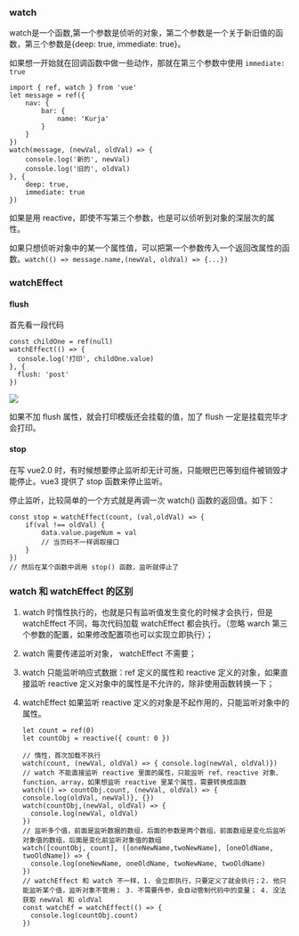 ### watch

watch是一个函数,第一个参数是侦听的对象，第二个参数是一个关于新旧值的函数，第三个参数是{deep: true, immediate: true}。

如果想一开始就在回调函数中做一些动作，那就在第三个参数中使用 `immediate: true`

```
import { ref, watch } from 'vue'
let message = ref({
	nav: {
		bar: {
			name: 'Kurja'
		} 
	}
})
watch(message, (newVal, oldVal) => {
	console.log('新的', newVal)
	console.log('旧的', oldVal)
}, {
	deep: true,
	immediate: true
})
```

如果是用 reactive，即使不写第三个参数，也是可以侦听到对象的深层次的属性。

如果只想侦听对象中的某一个属性值，可以把第一个参数传入一个返回改属性的函数。`watch(() => message.name,(newVal, oldVal) => {...})`

### watchEffect

#### flush

首先看一段代码

```tsx
const childOne = ref(null)
watchEffect(() => {
  console.log('打印', childOne.value)
}, {
  flush: 'post'
})
```

![](/Users/Kurja/Desktop/Typora/Vue/Vue%203/%E7%AC%AC%E4%BA%8C%E6%AC%A1%E7%B3%BB%E7%BB%9F%E5%AD%A6%E4%B9%A0/e6c9d24egy1h46ji24aghj204g01amwx.jpg)

如果不加 flush 属性，就会打印模版还会挂载的值，加了 flush 一定是挂载完毕才会打印。

#### stop

在写 vue2.0 时，有时候想要停止监听却无计可施，只能眼巴巴等到组件被销毁才能停止。vue3 提供了 stop 函数来停止监听。

停止监听，比较简单的一个方式就是再调一次 watch() 函数的返回值。如下：

```
const stop = watchEffect(count, (val,oldVal) => {
	if(val !== oldVal) {
		data.value.pageNum = val
		// 当页码不一样调取接口
	}
})
// 然后在某个函数中调用 stop() 函数，监听就停止了
```

### watch 和 watchEffect 的区别

1. watch 时惰性执行的，也就是只有监听值发生变化的时候才会执行，但是 watchEffect 不同，每次代码加载 watchEffect 都会执行。（忽略 warch 第三个参数的配置，如果修改配置项也可以实现立即执行）；

2. watch 需要传递监听对象， watchEffect 不需要；

3. watch 只能监听响应式数据：ref 定义的属性和 reactive 定义的对象，如果直接监听 reactive 定义对象中的属性是不允许的，除非使用函数转换一下；

4. watchEffect 如果监听 reactive 定义的对象是不起作用的，只能监听对象中的属性。

   ```tsx
   let count = ref(0)
   let countObj = reactive({ count: 0 })
   
   // 惰性，首次加载不执行
   watch(count, (newVal, oldVal) => { console.log(newVal, oldVal)})
   // watch 不能直接监听 reactive 里面的属性，只能监听 ref、reactive 对象、function、array，如果想监听 reactive 里某个属性，需要转换成函数
   watch(() => countObj.count, (newVal, oldVal) => { console.log(oldVal, newVal)}, {})
   watch(countObj,(newVal, oldVal) => {
     console.log(newVal, oldVal)
   })
   // 监听多个值，前面是监听数据的数组，后面的参数是两个数组，前面数组是变化后监听对象值的数组，后面是变化前监听对象值的数组
   watch([countObj, count], ([oneNewName,twoNewName], [oneOldName, twoOldName]) => {
     console.log(oneNewName, oneOldName, twoNewName, twoOldName)
   })
   // watchEffect 和 watch 不一样，1. 会立即执行，只要定义了就会执行；2. 他只能监听某个值，监听对象不管用； 3. 不需要传参，会自动管制代码中的变量； 4. 没法获取 newVal 和 oldVal
   const watchEf = watchEffect(() => {
     console.log(countObj.count)
   })
   ```

   
